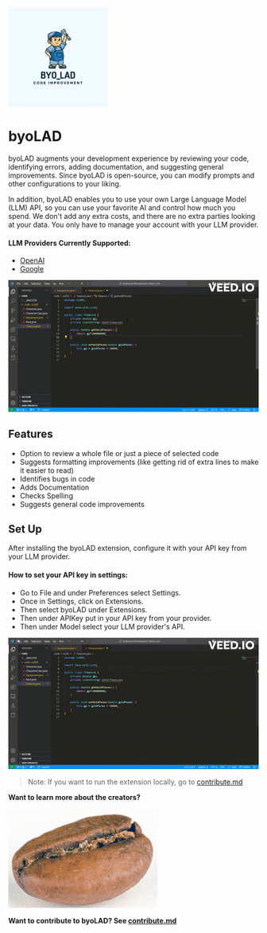 <img src="byo_LAD.png"  width="200" height="200">

# byoLAD

byoLAD augments your development experience by reviewing your code, identifying errors, adding documentation, and suggesting general improvements.  Since byoLAD is open-source, you can modify prompts and other configurations to your liking. 

In addition, byoLAD enables you to use your own Large Language Model (LLM) API, so you can use your favorite AI and control how much you spend. We don't add any extra costs, and there are no extra parties looking at your data. You only have to manage your account with your LLM provider. 
#### LLM Providers Currently Supported: 
- [OpenAI](https://openai.com/blog/openai-api)
- [Google](https://developers.generativeai.google/)

![](ReviewCode.gif)

## Features

- Option to review a whole file or just a piece of selected code
- Suggests formatting improvements (like getting rid of extra lines to make it easier to read)
- Identifies bugs in code
- Adds Documentation
- Checks Spelling
- Suggests general code improvements

## Set Up

After installing the byoLAD extension, configure it with your API key from your LLM provider. 
#### How to set your API key in settings:
- Go to File and under Preferences select Settings.
- Once in Settings, click on Extensions.
- Then select byoLAD under Extensions.
- Then under APIKey put in your API key from your provider.
- Then under Model select your LLM provider's API.

![](SetAPIKey.gif)

> Note: If you want to run the extension locally, go to [contribute.md](contribute.md)

**Want to learn more about the creators?** 

<img src="bean.jpg"  width="300" height="200">

**Want to contribute to byoLAD? See [contribute.md](contribute.md)**

